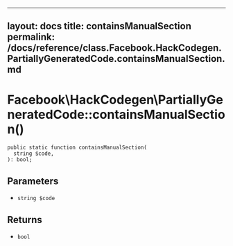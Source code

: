 
***

layout: docs
title: containsManualSection
permalink: /docs/reference/class.Facebook.HackCodegen.PartiallyGeneratedCode.containsManualSection.md
---







# Facebook\\HackCodegen\\PartiallyGeneratedCode::containsManualSection()




``` Hack
public static function containsManualSection(
  string $code,
): bool;
```




## Parameters




+ ` string $code `




## Returns




* ` bool `